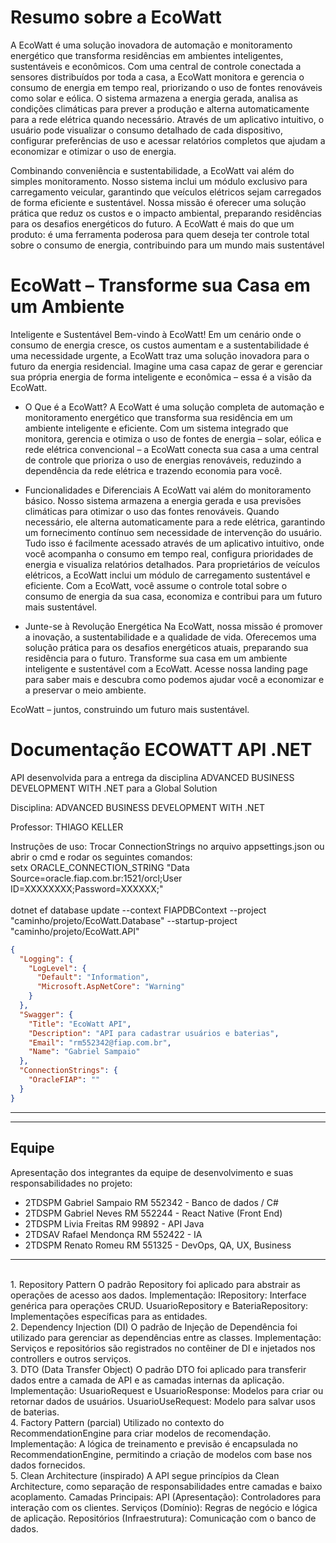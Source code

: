 # Resumo sobre a EcoWatt
A EcoWatt é uma solução inovadora de automação e monitoramento energético que
transforma residências em ambientes inteligentes, sustentáveis e econômicos. Com
uma central de controle conectada a sensores distribuídos por toda a casa, a EcoWatt
monitora e gerencia o consumo de energia em tempo real, priorizando o uso de fontes
renováveis como solar e eólica. O sistema armazena a energia gerada, analisa as
condições climáticas para prever a produção e alterna automaticamente para a rede
elétrica quando necessário. Através de um aplicativo intuitivo, o usuário pode visualizar
o consumo detalhado de cada dispositivo, configurar preferências de uso e acessar
relatórios completos que ajudam a economizar e otimizar o uso de energia.

Combinando conveniência e sustentabilidade, a EcoWatt vai além do simples
monitoramento. Nosso sistema inclui um módulo exclusivo para carregamento veicular,
garantindo que veículos elétricos sejam carregados de forma eficiente e sustentável.
Nossa missão é oferecer uma solução prática que reduz os custos e o impacto
ambiental, preparando residências para os desafios energéticos do futuro. A EcoWatt é
mais do que um produto: é uma ferramenta poderosa para quem deseja ter controle
total sobre o consumo de energia, contribuindo para um mundo mais sustentável


# EcoWatt – Transforme sua Casa em um Ambiente

Inteligente e Sustentável
Bem-vindo à EcoWatt! Em um cenário onde o consumo de energia cresce, os custos
aumentam e a sustentabilidade é uma necessidade urgente, a EcoWatt traz uma
solução inovadora para o futuro da energia residencial. Imagine uma casa capaz de
gerar e gerenciar sua própria energia de forma inteligente e econômica – essa é a visão
da EcoWatt.


- O Que é a EcoWatt?
  A EcoWatt é uma solução completa de automação e monitoramento energético que
  transforma sua residência em um ambiente inteligente e eficiente. Com um sistema
  integrado que monitora, gerencia e otimiza o uso de fontes de energia – solar, eólica e
  rede elétrica convencional – a EcoWatt conecta sua casa a uma central de controle que
  prioriza o uso de energias renováveis, reduzindo a dependência da rede elétrica e
  trazendo economia para você.


- Funcionalidades e Diferenciais
  A EcoWatt vai além do monitoramento básico. Nosso sistema armazena a energia
  gerada e usa previsões climáticas para otimizar o uso das fontes renováveis. Quando
  necessário, ele alterna automaticamente para a rede elétrica, garantindo um
  fornecimento contínuo sem necessidade de intervenção do usuário. Tudo isso é
  facilmente acessado através de um aplicativo intuitivo, onde você acompanha o
  consumo em tempo real, configura prioridades de energia e visualiza relatórios
  detalhados. Para proprietários de veículos elétricos, a EcoWatt inclui um módulo de
  carregamento sustentável e eficiente.
  Com a EcoWatt, você assume o controle total sobre o consumo de energia da sua casa,
  economiza e contribui para um futuro mais sustentável.


- Junte-se à Revolução Energética
  Na EcoWatt, nossa missão é promover a inovação, a sustentabilidade e a qualidade de
  vida. Oferecemos uma solução prática para os desafios energéticos atuais, preparando
  sua residência para o futuro. Transforme sua casa em um ambiente inteligente e
  sustentável com a EcoWatt. Acesse nossa landing page para saber mais e descubra
  como podemos ajudar você a economizar e a preservar o meio ambiente.

EcoWatt – juntos, construindo um futuro mais sustentável.


# Documentação ECOWATT API .NET
API desenvolvida para a entrega da disciplina ADVANCED BUSINESS DEVELOPMENT WITH .NET para a Global Solution

Disciplina: 
ADVANCED BUSINESS DEVELOPMENT WITH .NET

Professor: 
THIAGO KELLER

Instruções de uso: Trocar ConnectionStrings no arquivo appsettings.json ou abrir o cmd e rodar os seguintes comandos: <br>
setx ORACLE_CONNECTION_STRING "Data Source=oracle.fiap.com.br:1521/orcl;User ID=XXXXXXXX;Password=XXXXXX;" <br><br>
dotnet ef database update --context FIAPDBContext --project "caminho/projeto/EcoWatt.Database" --startup-project "caminho/projeto/EcoWatt.API"



```json
{
  "Logging": {
    "LogLevel": {
      "Default": "Information",
      "Microsoft.AspNetCore": "Warning"
    }
  },
  "Swagger": {
    "Title": "EcoWatt API",
    "Description": "API para cadastrar usuários e baterias",
    "Email": "rm552342@fiap.com.br",
    "Name": "Gabriel Sampaio"
  },
  "ConnectionStrings": {
    "OracleFIAP": ""
  }
}

```
---

---

## Equipe

Apresentação dos integrantes da equipe de desenvolvimento e suas responsabilidades no projeto:

- 2TDSPM Gabriel Sampaio RM 552342 - Banco de dados / C#
- 2TDSPM Gabriel Neves RM 552244 - React Native (Front End)
- 2TDSPM Livia Freitas RM 99892 - API Java
- 2TDSAV Rafael Mendonça RM 552422 - IA
- 2TDSPM Renato Romeu RM 551325 - DevOps, QA, UX, Business
  
---
<br>
1. Repository Pattern
O padrão Repository foi aplicado para abstrair as operações de acesso aos dados.
Implementação:
IRepository<T>: Interface genérica para operações CRUD.
UsuarioRepository e BateriaRepository: Implementações específicas para as entidades.
  
<br>
2. Dependency Injection (DI)
O padrão de Injeção de Dependência foi utilizado para gerenciar as dependências entre as classes.
Implementação:
Serviços e repositórios são registrados no contêiner de DI e injetados nos controllers e outros serviços.

<br>
3. DTO (Data Transfer Object)
O padrão DTO foi aplicado para transferir dados entre a camada de API e as camadas internas da aplicação.
Implementação:
UsuarioRequest e UsuarioResponse: Modelos para criar ou retornar dados de usuários.
UsuarioUseRequest: Modelo para salvar usos de baterias.

<br>
4. Factory Pattern (parcial)
Utilizado no contexto do RecommendationEngine para criar modelos de recomendação.
Implementação:
A lógica de treinamento e previsão é encapsulada no RecommendationEngine, permitindo a criação de modelos com base nos dados fornecidos.

<br>
5. Clean Architecture (inspirado)
A API segue princípios da Clean Architecture, como separação de responsabilidades entre camadas e baixo acoplamento.
Camadas Principais:
API (Apresentação): Controladores para interação com os clientes.
Serviços (Domínio): Regras de negócio e lógica de aplicação.
Repositórios (Infraestrutura): Comunicação com o banco de dados.

